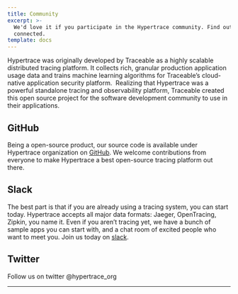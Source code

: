 ```yaml
---
title: Community
excerpt: >-
  We'd love it if you participate in the Hypertrace community. Find out how to get
  connected.
template: docs
---
```

Hypertrace was originally developed by Traceable as a highly scalable distributed tracing platform. It collects rich, granular production application usage data and trains machine learning algorithms for Traceable’s cloud-native application security platform. 
‍
Realizing that Hypertrace was a powerful standalone tracing and observability platform, Traceable created this open source project for the software development community to use in their applications.

## GitHub

Being a open-source product, our source code is available under Hypertrace organization on [GitHub](https://github.com/hypertrace). We welcome contributions from everyone to make Hypertrace a best open-source tracing platform out there. 


## Slack
The best part is that if you are already using a tracing system, you can start today. Hypertrace accepts all major data formats: Jaeger, OpenTracing, Zipkin, you name it. Even if you aren’t tracing yet, we have a bunch of sample apps you can start with, and a chat room of excited people who want to meet you. Join us today on [slack](https://hypertrace.slack.com).


## Twitter

Follow us on twitter @hypertrace_org

***


